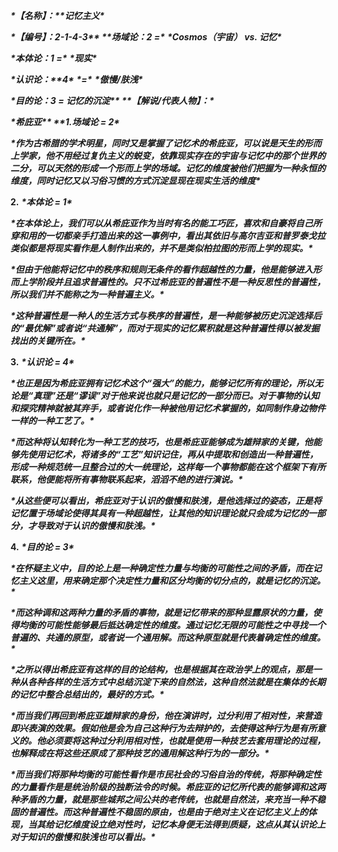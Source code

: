***\*【名称】：\*******\*记忆主义\****

***\*【编号】：2-1-4-3\*******\*
\*******\*场域论：2 =\**** ***\*Cosmos（宇宙） vs. 记忆\****

***\*本体论：1 =\**** ***\*现实\****

***\*认识论：\*******\*4\**** ***\*=\**** ***\*傲慢/肤浅\****

***\*目的论：3 = 记忆的沉淀\*******\*
\*******\*【解说/代表人物】：\****

***\*希庇亚\*******\*
\*******\*1.场域论 = 2\**** 

***\*作为古希腊的学术明星，同时又是掌握了记忆术的希庇亚，可以说是天生的形而上学家，他不用经过复仇主义的蜕变，依靠现实存在的宇宙与记忆中的那个世界的二分，可以天然的形成一个形而上学的场域。记忆的维度被他们把握为一种永恒的维度，同时记忆又以习俗习惯的方式沉淀显现在现实生活的维度\****

**2.** ***\*本体论 = 1\****

***\*在本体论上，我们可以从希庇亚作为当时有名的能工巧匠，喜欢和自豪将自己所穿和用的一切都亲手打造出来的这一事例中，看出其依旧与高尔吉亚和普罗泰戈拉类似都是将现实看作是人制作出来的，并不是类似柏拉图的形而上学的现实。\****

***\*但由于他能将记忆中的秩序和规则无条件的看作超越性的力量，他是能够进入形而上学阶段并且追求普遍性的。只不过希庇亚的普遍性不是一种反思性的普遍性，所以我们并不能称之为一种普遍主义。\****

***\*这种普遍性是一种人的生活方式与秩序的普遍性，是一种能够被历史沉淀选择后的“最优解”或者说“共通解”，而对于现实的记忆累积就是这种普遍性得以被发掘找出的关键所在。\****

**3.** ***\*认识论 = 4\****

***\*也正是因为希庇亚拥有记忆术这个“强大”的能力，能够记忆所有的理论，所以无论是“真理”还是“谬误”对于他来说也就只是记忆的一部分而已。对于事物的认知和探究精神就被其弃手，或者说化作一种被他用记忆术掌握的，如同制作身边物件一样的一种工艺了。\****

***\*而这种将认知转化为一种工艺的技巧，也是希庇亚能够成为雄辩家的关键，他能够先使用记忆术，将诸多的“工艺”知识记住，再从中提取和创造出一种普遍性，形成一种规范统一且整合过的大一统理论，这样每一个事物都能在这个框架下有所联系，他便能将所有事物联系起来，滔滔不绝的进行演说。\****

***\*从这些便可以看出，希庇亚对于认识的傲慢和肤浅，是他选择过的姿态，正是将记忆置于场域论使得其具有一种超越性，让其他的知识理论就只会成为记忆的一部分，才导致对于认识的傲慢和肤浅。\****

**4.** ***\*目的论 = 3\****

***\*在怀疑主义中，目的论上是一种确定性力量与均衡的可能性之间的矛盾，而在记忆主义这里，用来确定那个决定性力量和区分均衡的切分点的，就是记忆的沉淀。\****

***\*而这种调和这两种力量的矛盾的事物，就是记忆带来的那种显露原状的力量，使得均衡的可能性能够最后抵达确定性的维度。通过记忆无限的可能性之中寻找一个普遍的、共通的原型，或者说一个通用解。而这种原型就是代表着确定性的维度。\****

***\*之所以得出希庇亚有这样的目的论结构，也是根据其在政治学上的观点，那是一种从各种各样的生活方式中总结沉淀下来的自然法，这种自然法就是在集体的长期的记忆中整合总结出的，最好的方式。\****

***\*而当我们再回到希庇亚雄辩家的身份，他在演讲时，过分利用了相对性，来营造即兴表演的效果。假如他是会为自己这种行为去辩护的，去使得这种行为是有所意义的。他必须要将这种过分利用相对性，也就是使用一种技艺去套用理论的过程，也解释成在将这些还原成了那种技艺的通用解这种行为的一部分。\****

***\*而当我们将那种均衡的可能性看作是市民社会的习俗自治的传统，将那种确定性的力量看作是是统治阶级的独断法令的时候。希庇亚的记忆所代表的能够调和这两种矛盾的力量，就是那些城邦之间公共的老传统，也就是自然法，来充当一种不稳固的普遍性。而这种普遍性不稳固的原由，也是由于绝对主义在记忆主义上的体现，当其给记忆维度设立绝对性时，记忆本身便无法得到质疑，这点从其认识论上对于知识的傲慢和肤浅也可以看出。\****

 